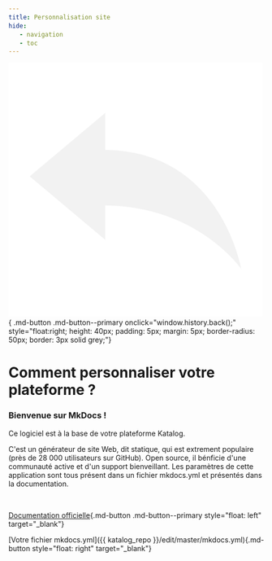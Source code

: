 ```yaml
---
title: Personnalisation site
hide:
   - navigation
   - toc
---
```


![Retour configuration](https://raw.githubusercontent.com/Konsilion/website/master/media/fleche-retour.png){ .md-button .md-button--primary onclick="window.history.back();" style="float:right; height: 40px; padding: 5px; margin: 5px; border-radius: 50px; border: 3px solid grey;"}

# Comment personnaliser votre plateforme ?


### Bienvenue sur MkDocs ! 

Ce logiciel est à la base de votre plateforme Katalog. 

C'est un générateur de site Web, dit statique, qui est extrement populaire (près de 28 000 utilisateurs sur GitHub). Open source, il bénficie d'une communauté active et d'un support bienveillant. Les paramètres de cette application sont tous présent dans un fichier mkdocs.yml et présentés dans la documentation.

<br>

[Documentation officielle](https://squidfunk.github.io/mkdocs-material/setup/changing-the-colors/#custom-colors){.md-button .md-button--primary style="float: left" target="_blank"}

[Votre fichier mkdocs.yml]({{ katalog_repo }}/edit/master/mkdocs.yml){.md-button style="float: right" target="_blank"}